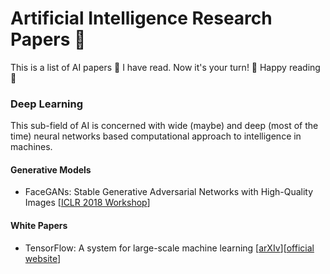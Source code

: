 # Artificial Intelligence Research Papers 📝
This is a list of AI papers 📝 I have read. Now it's your turn! 🤘 Happy reading 📖

### Deep Learning
This sub-field of AI is concerned with wide (maybe) and deep (most of the time) neural networks based computational approach to intelligence in machines.

#### Generative Models
- FaceGANs: Stable Generative Adversarial Networks with High-Quality Images [[ICLR 2018 Workshop](https://openreview.net/forum?id=HJn_vKyPM)]

#### White Papers
- TensorFlow: A system for large-scale machine learning [[arXIv](https://arxiv.org/abs/1605.08695)][[official website](https://www.tensorflow.org/)]

